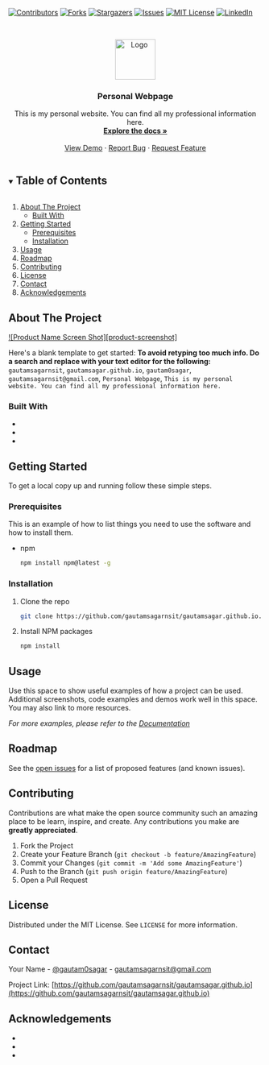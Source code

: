 <!--
*** Thanks for checking out the Best-README-Template. If you have a suggestion
*** that would make this better, please fork the repo and create a pull request
*** or simply open an issue with the tag "enhancement".
*** Thanks again! Now go create something AMAZING! :D
***
***
***
*** To avoid retyping too much info. Do a search and replace for the following:
*** gautamsagarnsit, gautamsagar.github.io, gautam0sagar, gautamsagarnsit@gmail.com, Personal Webpage, This is my personal website. You can find all my professional information here.
-->



<!-- PROJECT SHIELDS -->
<!--
*** I'm using markdown "reference style" links for readability.
*** Reference links are enclosed in brackets [ ] instead of parentheses ( ).
*** See the bottom of this document for the declaration of the reference variables
*** for contributors-url, forks-url, etc. This is an optional, concise syntax you may use.
*** https://www.markdownguide.org/basic-syntax/#reference-style-links
-->
[![Contributors][contributors-shield]][contributors-url]
[![Forks][forks-shield]][forks-url]
[![Stargazers][stars-shield]][stars-url]
[![Issues][issues-shield]][issues-url]
[![MIT License][license-shield]][license-url]
[![LinkedIn][linkedin-shield]][linkedin-url]



<!-- PROJECT LOGO -->
<br />
<p align="center">
  <a href="https://github.com/gautamsagarnsit/gautamsagar.github.io">
    <img src="images/logo.png" alt="Logo" width="80" height="80">
  </a>

  <h3 align="center">Personal Webpage</h3>
  <p align="center">
    This is my personal website. You can find all my professional information here.
    <br />
    <a href="https://github.com/gautamsagarnsit/gautamsagar.github.io"><strong>Explore the docs »</strong></a>
    <br />
    <br />
    <a href=https://github.com/gautamsagarnsit/gautamsagar.github.io>View Demo</a>
    ·
    <a href="https://github.com/gautamsagarnsit/gautamsagar.github.io/issues">Report Bug</a>
    ·
    <a href="https://github.com/gautamsagarnsit/gautamsagar.github.io">Request Feature</a>
  </p>
</p>



<!-- TABLE OF CONTENTS -->
<details open="open">
  <summary><h2 style="display: inline-block">Table of Contents</h2></summary>
  <ol>
    <li>
      <a href="#about-the-project">About The Project</a>
      <ul>
        <li><a href="#built-with">Built With</a></li>
      </ul>
    </li>
    <li>
      <a href="#getting-started">Getting Started</a>
      <ul>
        <li><a href="#prerequisites">Prerequisites</a></li>
        <li><a href="#installation">Installation</a></li>
      </ul>
    </li>
    <li><a href="#usage">Usage</a></li>
    <li><a href="#roadmap">Roadmap</a></li>
    <li><a href="#contributing">Contributing</a></li>
    <li><a href="#license">License</a></li>
    <li><a href="#contact">Contact</a></li>
    <li><a href="#acknowledgements">Acknowledgements</a></li>
  </ol>
</details>



<!-- ABOUT THE PROJECT -->
## About The Project

[![Product Name Screen Shot][product-screenshot]](https://example.com)

Here's a blank template to get started:
**To avoid retyping too much info. Do a search and replace with your text editor for the following:**
`gautamsagarnsit`, `gautamsagar.github.io`, `gautam0sagar`, `gautamsagarnsit@gmail.com`, `Personal Webpage`, `This is my personal website. You can find all my professional information here.`


### Built With

* []()
* []()
* []()



<!-- GETTING STARTED -->
## Getting Started

To get a local copy up and running follow these simple steps.

### Prerequisites

This is an example of how to list things you need to use the software and how to install them.
* npm
  ```sh
  npm install npm@latest -g
  ```

### Installation

1. Clone the repo
   ```sh
   git clone https://github.com/gautamsagarnsit/gautamsagar.github.io.git
   ```
2. Install NPM packages
   ```sh
   npm install
   ```



<!-- USAGE EXAMPLES -->
## Usage

Use this space to show useful examples of how a project can be used. Additional screenshots, code examples and demos work well in this space. You may also link to more resources.

_For more examples, please refer to the [Documentation](https://example.com)_



<!-- ROADMAP -->
## Roadmap

See the [open issues](https://github.com/gautamsagarnsit/gautamsagar.github.io/issues) for a list of proposed features (and known issues).



<!-- CONTRIBUTING -->
## Contributing

Contributions are what make the open source community such an amazing place to be learn, inspire, and create. Any contributions you make are **greatly appreciated**.

1. Fork the Project
2. Create your Feature Branch (`git checkout -b feature/AmazingFeature`)
3. Commit your Changes (`git commit -m 'Add some AmazingFeature'`)
4. Push to the Branch (`git push origin feature/AmazingFeature`)
5. Open a Pull Request



<!-- LICENSE -->
## License

Distributed under the MIT License. See `LICENSE` for more information.



<!-- CONTACT -->
## Contact

Your Name - [@gautam0sagar](https://twitter.com/gautam0sagar) - gautamsagarnsit@gmail.com

Project Link: [https://github.com/gautamsagarnsit/gautamsagar.github.io](https://github.com/gautamsagarnsit/gautamsagar.github.io)



<!-- ACKNOWLEDGEMENTS -->
## Acknowledgements

* []()
* []()
* []()





<!-- MARKDOWN LINKS & IMAGES -->
<!-- https://www.markdownguide.org/basic-syntax/#reference-style-links -->
[contributors-shield]: https://img.shields.io/github/contributors/gautamsagarnsit/repo.svg?style=for-the-badge
[contributors-url]: https://github.com/gautamsagarnsit/repo/graphs/contributors
[forks-shield]: https://img.shields.io/github/forks/gautamsagarnsit/repo.svg?style=for-the-badge
[forks-url]: https://github.com/gautamsagarnsit/repo/network/members
[stars-shield]: https://img.shields.io/github/stars/gautamsagarnsit/repo.svg?style=for-the-badge
[stars-url]: https://github.com/gautamsagarnsit/repo/stargazers
[issues-shield]: https://img.shields.io/github/issues/gautamsagarnsit/repo.svg?style=for-the-badge
[issues-url]: https://github.com/gautamsagarnsit/repo/issues
[license-shield]: https://img.shields.io/github/license/gautamsagarnsit/repo.svg?style=for-the-badge
[license-url]: https://github.com/gautamsagarnsit/repo/blob/master/LICENSE.txt
[linkedin-shield]: https://img.shields.io/badge/-LinkedIn-black.svg?style=for-the-badge&logo=linkedin&colorB=555
[linkedin-url]: https://linkedin.com/in/gautamsagarnsit
